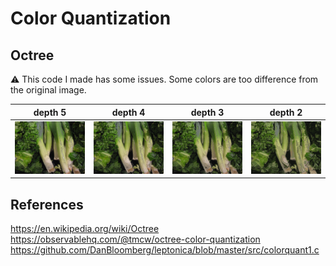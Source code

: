 # Color Quantization

## Octree

⚠️ This code I made has some issues. Some colors are too difference from the
original image.

| depth 5                                | depth 4                                | depth 3                                | depth 2                                |
| -------------------------------------- | -------------------------------------- | -------------------------------------- | -------------------------------------- |
| ![depth 5](./sample/output-depth5.png) | ![depth 4](./sample/output-depth4.png) | ![depth 3](./sample/output-depth3.png) | ![depth 2](./sample/output-depth2.png) |

## References

https://en.wikipedia.org/wiki/Octree <br>
https://observablehq.com/@tmcw/octree-color-quantization <br>
https://github.com/DanBloomberg/leptonica/blob/master/src/colorquant1.c
